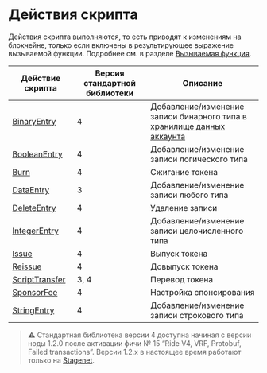 # Действия скрипта

Действия скрипта выполняются, то есть приводят к изменениям на блокчейне, только если включены в результирующее выражение вызываемой функции. Подробнее см. в разделе [Вызываемая функция](/ru/ride/functions/callable-function).

| Действие скрипта | Версия стандартной библиотеки | Описание |
|---|---|---|
| [BinaryEntry](/ru/ride/structures/script-actions/binary-entry) | 4 | Добавление/изменение записи бинарного типа в [хранилище данных аккаунта](/ru/blockchain/account/account-data-storage)|
| [BooleanEntry](/ru/ride/structures/script-actions/boolean-entry) | 4 | Добавление/изменение записи логического типа |
| [Burn](/ru/ride/structures/script-actions/burn) | 4 | Сжигание токена |
| [DataEntry](/ru/ride/structures/script-actions/data-entry) | 3 | Добавление/изменение записи любого типа |
| [DeleteEntry](/ru/ride/structures/script-actions/delete-entry) | 4 | Удаление записи |
| [IntegerEntry](/ru/ride/structures/script-actions/int-entry) | 4 | Добавление/изменение записи целочисленного типа |
| [Issue](/ru/ride/structures/script-actions/issue) | 4 | Выпуск токена |
| [Reissue](/ru/ride/structures/script-actions/reissue) | 4 | Довыпуск токена |
| [ScriptTransfer](/ru/ride/structures/script-actions/script-transfer) | 3, 4 | Перевод токена |
| [SponsorFee](/ru/ride/structures/script-actions/sponsor-fee) | 4 | Настройка спонсирования |
| [StringEntry](/ru/ride/structures/script-actions/string-entry) | 4 | Добавление/изменение записи строкового типа |

> :warning: Стандартная библиотека версии 4 доступна начиная с версии ноды 1.2.0 после активации фичи №&nbsp;15 “Ride V4, VRF, Protobuf, Failed transactions”. Версии 1.2.x в настоящее время работают только на [Stagenet](/ru/blockchain/blockchain-network/).
